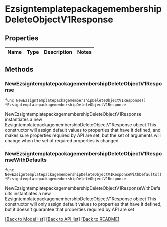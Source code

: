 # EzsigntemplatepackagemembershipDeleteObjectV1Response

## Properties

Name | Type | Description | Notes
------------ | ------------- | ------------- | -------------

## Methods

### NewEzsigntemplatepackagemembershipDeleteObjectV1Response

`func NewEzsigntemplatepackagemembershipDeleteObjectV1Response() *EzsigntemplatepackagemembershipDeleteObjectV1Response`

NewEzsigntemplatepackagemembershipDeleteObjectV1Response instantiates a new EzsigntemplatepackagemembershipDeleteObjectV1Response object
This constructor will assign default values to properties that have it defined,
and makes sure properties required by API are set, but the set of arguments
will change when the set of required properties is changed

### NewEzsigntemplatepackagemembershipDeleteObjectV1ResponseWithDefaults

`func NewEzsigntemplatepackagemembershipDeleteObjectV1ResponseWithDefaults() *EzsigntemplatepackagemembershipDeleteObjectV1Response`

NewEzsigntemplatepackagemembershipDeleteObjectV1ResponseWithDefaults instantiates a new EzsigntemplatepackagemembershipDeleteObjectV1Response object
This constructor will only assign default values to properties that have it defined,
but it doesn't guarantee that properties required by API are set


[[Back to Model list]](../README.md#documentation-for-models) [[Back to API list]](../README.md#documentation-for-api-endpoints) [[Back to README]](../README.md)


